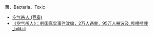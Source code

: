 菌、Bacteria、Toxic
- [空气杀人 (豆瓣)](https://movie.douban.com/subject/35172036/)
- [《空气杀人》：韩国真实事件改编，2万人遇害，95万人被波及_哔哩哔哩_bilibili](https://www.bilibili.com/video/BV1vY411N7jP/)
